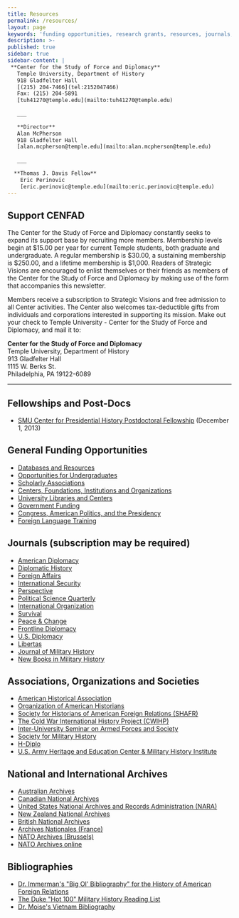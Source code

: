 ```yaml
---
title: Resources
permalink: /resources/
layout: page
keywords: 'funding opportunities, research grants, resources, journals, archives'
description: >-
published: true
sidebar: true
sidebar-content: |
 **Center for the Study of Force and Diplomacy**   
   Temple University, Department of History  
   918 Gladfelter Hall     
   [(215) 204-7466](tel:2152047466)       
   Fax: (215) 204-5891    
   [tuh41270@temple.edu](mailto:tuh41270@temple.edu)    
   
   ___
   
   **Director**   
   Alan McPherson  
   918 Gladfelter Hall       
   [alan.mcpherson@temple.edu](mailto:alan.mcpherson@temple.edu)       
     
   ___
   
  **Thomas J. Davis Fellow**   
    Eric Perinovic     
    [eric.perinovic@temple.edu](mailto:eric.perinovic@temple.edu)       
---
```

## Support CENFAD
The Center for the Study of Force and Diplomacy constantly seeks to expand its support base by recruiting more members. Membership levels begin at $15.00 per year for current Temple students, both graduate and undergraduate. A regular membership is $30.00, a sustaining membership is $250.00, and a lifetime membership is $1,000. Readers of Strategic Visions are encouraged to enlist themselves or their friends as members of the Center for the Study of Force and Diplomacy by making use of the form that accompanies this newsletter.

Members receive a subscription to Strategic Visions and free admission to all Center activities. The Center also welcomes tax-deductible gifts from individuals and corporations interested in supporting its mission. Make out your check to Temple University - Center for the Study of Force and Diplomacy, and mail it to:

**Center for the Study of Force and Diplomacy**<br>
Temple University, Department of History<br> 
913 Gladfelter Hall<br>
1115 W. Berks St.<br>
Philadelphia, PA 19122-6089<br>

___

## Fellowships and Post-Docs
- [SMU Center for Presidential History Postdoctoral Fellowship](http://www.cla.temple.edu/cenfad/Resources/documents/SMUCenterforPresidentialHistoryPostdoctoralFellowship.pdf) (December 1, 2013)

## General Funding Opportunities
- [Databases and Resources](http://www.cla.temple.edu/cenfad/Resources/DatabasesandResources.htm)
- [Opportunities for Undergraduates](http://www.cla.temple.edu/cenfad/Resources/OpportunitiesforUndergraduates.htm)
- [Scholarly Associations](http://www.cla.temple.edu/cenfad/Resources/ScholarlyAssociations.htm)
- [Centers, Foundations, Institutions and Organizations](http://www.cla.temple.edu/cenfad/Resources/cfio.htm)
- [University Libraries and Centers](http://www.cla.temple.edu/cenfad/Resources/UniversityLibrariesCentersandInstitutions.htm)
- [Government Funding](http://www.cla.temple.edu/cenfad/Resources/GovernmentFunding.htm)
- [Congress, American Politics, and the Presidency](http://www.cla.temple.edu/cenfad/Resources/CongressAmericanPoliticsandthePresidency.htm)
- [Foreign Language Training](http://www.cla.temple.edu/cenfad/Resources/ForeignLanguageTraining.htm)

## Journals (subscription may be required)
- [American Diplomacy](http://www.unc.edu/depts/diplomat/)
- [Diplomatic History](http://www.colorado.edu/history/diplomatic/)
- [Foreign Affairs](http://www.foreignaffairs.org/)
- [International Security](http://www.mitpressjournals.org/loi/isec)
- [Perspective](http://web.bu.edu/ISCIP/perspective.html)
- [Political Science Quarterly](http://www.psqonline.org/)
- [International Organization](http://journals.cambridge.org/action/displayJournal?jid=INO)
- [Survival](http://www.tandfonline.com/loi/tsur20#.UknnjYbkt8E)
- [Peace & Change](http://onlinelibrary.wiley.com/journal/10.1111/(ISSN)1468-0130)
- [Frontline Diplomacy](http://memory.loc.gov/ammem/collections/diplomacy/)
- [U.S. Diplomacy](http://www.usdiplomacy.org/)
- [Libertas](http://www.libertas.bham.ac.uk/)
- [Journal of Military History](http://www.smh-hq.org/jmh/)
- [New Books in Military History](http://newbooksinmilitaryhistory.com/)

## Associations, Organizations and Societies
- [American Historical Association](http://www.historians.org/)
- [Organization of American Historians](http://www.oah.org/)
- [Society for Historians of American Foreign Relations (SHAFR)](http://www.shafr.org/)
- [The Cold War International History Project (CWIHP)](http://www.wilsoncenter.org/index.cfm?fuseaction=topics.home&topic_id=1409)
- [Inter-University Seminar on Armed Forces and Society](http://www.iusafs.org/)
- [Society for Military History](http://www.smh-hq.org/)
- [H-Diplo](http://www.h-net.msu.edu/~diplo/)
- [U.S. Army Heritage and Education Center & Military History Institute](http://www.carlisle.army.mil/ahec/)

## National and International Archives
- [Australian Archives](http://www.naa.gov.au/default.html)
- [Canadian National Archives](http://www.archives.ca/)
- [United States National Archives and Records Administration (NARA)](http://www.nara.gov/)
- [New Zealand National Archives](http://www.archives.govt.nz/)
- [British National Archives](http://www.nationalarchives.gov.uk/)
- [Archives Nationales (France)](http://www.archivesnationales.culture.gouv.fr/)
- [NATO Archives (Brussels)](http://www.nato.int/cps/en/natolive/68238.htm)
- [NATO Archives online](http://archives.nato.int/)

## Bibliographies
- [Dr. Immerman's "Big Ol' Bibliography" for the History of American Foreign Relations](http://astro.temple.edu/~rimmerma/461bib.html)
- [The Duke "Hot 100" Military History Reading List](http://www.h-net.org/~war/Hot100/)
- [Dr. Moise's Vietnam Bibliography](http://edmoise.sites.clemson.edu/bibliography.html)
